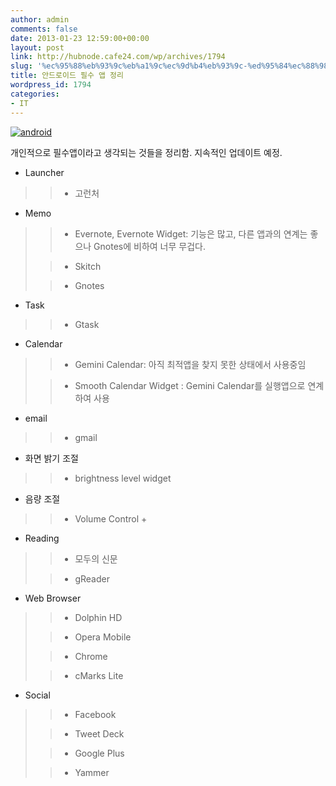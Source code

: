 ```yaml
---
author: admin
comments: false
date: 2013-01-23 12:59:00+00:00
layout: post
link: http://hubnode.cafe24.com/wp/archives/1794
slug: '%ec%95%88%eb%93%9c%eb%a1%9c%ec%9d%b4%eb%93%9c-%ed%95%84%ec%88%98-%ec%95%b1-%ec%a0%95%eb%a6%ac'
title: 안드로이드 필수 앱 정리
wordpress_id: 1794
categories:
- IT
---
```


[![android](http://hubnode.cafe24.com/wp/wp-content/uploads/2013/01/android.jpg)](http://hubnode.cafe24.com/wp/wp-content/uploads/2013/01/android.jpg)

개인적으로 필수앱이라고 생각되는 것들을 정리함.
지속적인 업데이트 예정.


* Launcher




<blockquote>
	
> * 고런처 
> 
</blockquote>





* Memo




<blockquote>
	
> * Evernote, Evernote Widget: 기능은 많고, 다른 앱과의 연계는 좋으나 Gnotes에 비하여 너무 무겁다. 
> 
	
> * Skitch 
> 
	
> * Gnotes 
> 
</blockquote>




* Task




<blockquote>
	
> * Gtask 
> 
</blockquote>




* Calendar




<blockquote>
	
> * Gemini Calendar: 아직 최적앱을 찾지 못한 상태에서 사용중임 
> 
	
> * Smooth Calendar Widget : Gemini Calendar를 실행앱으로 연계하여 사용 
> 
</blockquote>




* email




<blockquote>
	
> * gmail 
> 
</blockquote>




* 화면 밝기 조절




<blockquote>
	
> * brightness level widget 
> 
</blockquote>




* 음량 조절




<blockquote>
	
> * Volume Control + 
> 
</blockquote>




* Reading




<blockquote>
	
> * 모두의 신문
> 
	
> * gReader
> 
</blockquote>




* Web Browser




<blockquote>
	
> * Dolphin HD
> 
	
> * Opera Mobile
> 
	
> * Chrome
> 
	
> * cMarks Lite
> 

</blockquote>




* Social




<blockquote>
	
> * Facebook
> 
	
> * Tweet Deck
> 
	
> * Google Plus
> 
	
> * Yammer
> 
</blockquote>






